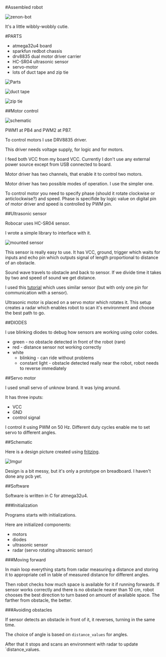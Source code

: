 #Assembled robot

![zenon-bot](http://i.imgur.com/35FpQ5d.jpg)

It's a little wibbly-wobbly cutie.

#PARTS

 - atmega32u4 board
 - sparkfun redbot chassis
 - drv8835 dual motor driver carrier
 - HC-SR04 ultrasonic sensor
 - servo-motor
 - lots of duct tape and zip tie

![Parts](http://i.imgur.com/P2JPmtV.jpg)

![duct tape](http://cdn1.bigcommerce.com/server600/1r2fayi/product_images/uploaded_images/duct-tape.jpg)

![zip tie](http://ecx.images-amazon.com/images/I/61F72PN1AZL.gif)

##Motor control

![schematic](http://botland.com.pl/img/p/851-6079.jpg)

PWM1 at PB4 and PWM2 at PB7.

To control motors I use DRV8835 driver.

This driver needs voltage supply, for logic and for motors.

I feed both VCC from my board VCC. Currently I don't use any
external power source except from USB connected to board.

Motor driver has two channels, that enable it to control two motors.

Motor driver has two possible modes of operation. I use the simpler one.

To control motor you need to specify phase (should it rotate clockwise or
anticlockwise?) and speed. Phase is specifide by logic value on digital
pin of motor driver and speed is controlled by PWM pin.


##Ultrasonic sensor

Robocar uses HC-SR04 sensor.

I wrote a simple library to interface with it.

![mounted sensor](http://i.imgur.com/35iVqjd.jpg) 

This sensor is really easy to use. It has VCC, ground, trigger which waits
for inputs and echo pin which outputs signal of length proportional to
distance of an obstacle.

Sound wave travels to obstacle and back to sensor. If we divide time it takes
by two and speed of sound we get distance.

I used this [tutorial](http://extremeelectronics.co.in/avr-tutorials/interfacing-ultrasonic-rangefinder-with-avr-mcus-%E2%80%93-avr-tutorial/)
which uses similar sensor (but with only one pin for communication with a sensor).

Ultrasonic motor is placed on a servo motor which rotates it. This setup creates
a radar which enables robot to scan it's environment and choose the best path to go.

##DIODES

I use blinking diodes to debug how sensors are working using color codes.

- green - no obstacle detected in front of the robot (rare)
- red - distance sensor not working correctly
- white
    - blinking - can ride without problems
    - constant light - obstacle detected really near the robot, robot needs to reverse immediately

##Servo motor

I used small servo of unknow brand. It was lying around.

It has three inputs:

- VCC
- GND
- control signal

I control it using PWM on 50 Hz. Different duty cycles enable me to set servo
to different angles.

##Schematic

Here is a design picture created using [fritzing](http://fritzing.org).

![Imgur](http://i.imgur.com/HJUOlHg.png)

Design is a bit messy, but it's only a prototype on breadboard. I haven't done
any pcb yet.


##Software

Software is written in C for atmega32u4.


###Initialization

Programs starts with initializations.

Here are initialized components:

- motors
- diodes
- ultrasonic sensor
- radar (servo rotating ultrasonic sensor)

###Moving forward

In main loop everything starts from radar measuring a distance and 
storing it to appropriate cell in table of measured distance for different angles.

Then robot checks how much space is available for it if running forwards.
If sensor works correctly and there is no obstacle nearer than 10 cm, robot
chooses the best direction to turn based on amount of available space.
The farther from obstacle, the better.

###Avoiding obstacles

If sensor detects an obstacle in front of it, it reverses, turning in the same time.

The choice of angle is based on `distance_values` for angles.

After that it stops and scans an environment with radar to update `distance_values.


